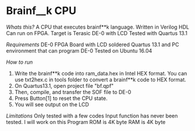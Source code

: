 # Brainf__k CPU
*Whats this?*
A CPU that executes brainf\*\*k language.
Written in Verilog HDL
Can run on FPGA. Target is Terasic DE-0 with LCD
Tested with Quartus 13.1

*Requirements*
DE-0 FPGA Board with LCD soldered
Quartus 13.1 and PC environment that can program DE-0
Tested on Ubuntu 16.04

*How to run*
1. Write the brainf\*\*k code into ram_data.hex in Intel HEX format.
You can use txt2hex.c in tools folder to convert a brainf\*\*k code to HEX format.
2. On Quartus13.1, open project file "bf.qpf"
3. Then, compile, and transfer the SOF file to DE-0
4. Press Button[1] to reset the CPU state.
5. You will see output on the LCD

*Limitations*
Only tested with a few codes
Input function has never been tested. I will work on this
Program ROM is 4K byte
RAM is 4K byte
